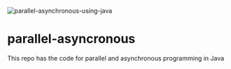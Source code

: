![parallel-asynchronous-using-java](https://github.com/dilipsundarraj1/parallel-asynchronous-using-java/workflows/parallel-asyncronous/badge.svg)

# parallel-asyncronous
This repo has the code for parallel and asynchronous programming in Java
